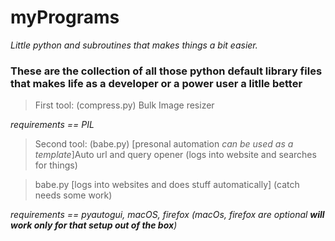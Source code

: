 # myPrograms
*Little python and subroutines that makes things a bit easier.*

### These are the collection of all those python default library files that makes life as a developer or a power user a litlle better


> First tool: (compress.py) Bulk Image resizer 

*requirements == PIL*


> Second tool: (babe.py) [presonal automation *can be used as a template*]Auto url and query opener (logs into website and searches for things)

> babe.py [logs into websites and does stuff automatically] (catch needs some work)

*requirements == pyautogui, macOS, firefox (macOs, firefox are optional **will work only for that setup out of the box**)*




